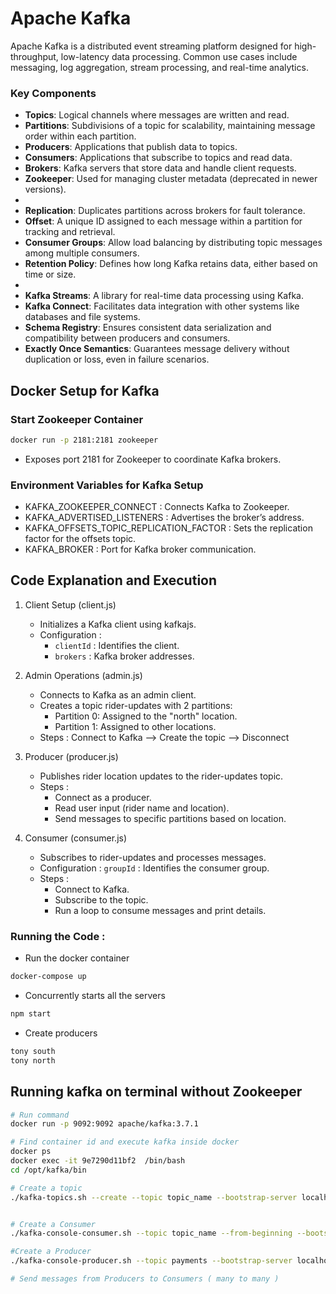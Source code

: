 # Apache Kafka 

Apache Kafka is a distributed event streaming platform designed for high-throughput, low-latency data processing. Common use cases include messaging, log aggregation, stream processing, and real-time analytics. 

### Key Components
- **Topics**: Logical channels where messages are written and read.
- **Partitions**: Subdivisions of a topic for scalability, maintaining message order within each partition.
- **Producers**: Applications that publish data to topics.
- **Consumers**: Applications that subscribe to topics and read data.
- **Brokers**: Kafka servers that store data and handle client requests.
- **Zookeeper**: Used for managing cluster metadata (deprecated in newer versions).
- 
- **Replication**: Duplicates partitions across brokers for fault tolerance.
- **Offset**: A unique ID assigned to each message within a partition for tracking and retrieval.
- **Consumer Groups**: Allow load balancing by distributing topic messages among multiple consumers.
- **Retention Policy**: Defines how long Kafka retains data, either based on time or size.
- 
- **Kafka Streams**: A library for real-time data processing using Kafka.
- **Kafka Connect**: Facilitates data integration with other systems like databases and file systems.
- **Schema Registry**: Ensures consistent data serialization and compatibility between producers and consumers.
- **Exactly Once Semantics**: Guarantees message delivery without duplication or loss, even in failure scenarios.


## Docker Setup for Kafka

### Start Zookeeper Container
```bash
docker run -p 2181:2181 zookeeper
```

- Exposes port 2181 for Zookeeper to coordinate Kafka brokers.

### Environment Variables for Kafka Setup

- KAFKA_ZOOKEEPER_CONNECT : Connects Kafka to Zookeeper.
- KAFKA_ADVERTISED_LISTENERS : Advertises the broker’s address.
- KAFKA_OFFSETS_TOPIC_REPLICATION_FACTOR : Sets the replication factor for the offsets topic.
- KAFKA_BROKER : Port for Kafka broker communication.


## Code Explanation and Execution
1. Client Setup (client.js)
    - Initializes a Kafka client using kafkajs.
    - Configuration :
        - `clientId` : Identifies the client.
        - `brokers` : Kafka broker addresses.

2. Admin Operations (admin.js)
    - Connects to Kafka as an admin client.
    - Creates a topic rider-updates with 2 partitions:
        - Partition 0: Assigned to the "north" location.
        - Partition 1: Assigned to other locations.
    - Steps : Connect to Kafka --> Create the topic --> Disconnect

3. Producer (producer.js)
    - Publishes rider location updates to the rider-updates topic.
    - Steps :
        - Connect as a producer.
        - Read user input (rider name and location).
        - Send messages to specific partitions based on location.

4. Consumer (consumer.js)
    - Subscribes to rider-updates and processes messages.
    - Configuration : `groupId` : Identifies the consumer group.
    - Steps :
        - Connect to Kafka.
        - Subscribe to the topic.
        - Run a loop to consume messages and print details.

### Running the Code : 

- Run the docker container
```bash
docker-compose up
```


- Concurrently starts all the servers 
```bash
npm start 
```

- Create producers
```bash
tony south
tony north
```

## Running kafka on terminal without Zookeeper

```bash
# Run command
docker run -p 9092:9092 apache/kafka:3.7.1

# Find container id and execute kafka inside docker 
docker ps 
docker exec -it 9e7290d11bf2  /bin/bash
cd /opt/kafka/bin

# Create a topic 
./kafka-topics.sh --create --topic topic_name --bootstrap-server localhost:9092


# Create a Consumer 
./kafka-console-consumer.sh --topic topic_name --from-beginning --bootstrap-server localhost:9092

#Create a Producer
./kafka-console-producer.sh --topic payments --bootstrap-server localhost:9092

# Send messages from Producers to Consumers ( many to many ) 
```
